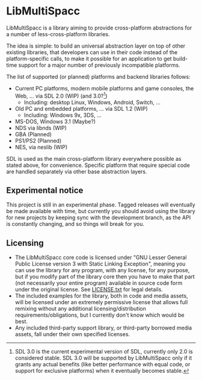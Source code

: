 # LibMultiSpacc

LibMultiSpacc is a library aiming to provide cross-platform abstractions for a number of less-cross-platform libraries.

The idea is simple: to build an universal abstraction layer on top of other existing libraries, that developers can use in their code instead of the platform-specific calls, to make it possible for an application to get build-time support for a major number of previously incompatible platforms.

The list of supported (or planned) platforms and backend libraries follows:

- Current PC platforms, modern mobile platforms and game consoles, the Web, ... via SDL 2.0 (WIP) (and 3.0?[^1])
	- Including: desktop Linux, Windows, Android, Switch, ...
- Old PC and embedded platforms, ... via SDL 1.2 (WIP)
	- Including: Windows 9x, 3DS, ...
- MS-DOS, Windows 3.1 (Maybe?)
- NDS via libnds (WIP)
- GBA (Planned)
- PS1/PS2 (Planned)
- NES, via neslib (WIP)

SDL is used as the main cross-platform library everywhere possible as stated above, for convenience. Specific platform that require special code are handled separately via other base abstraction layers.

[^1]: SDL 3.0 is the current experimental version of SDL, currently only 2.0 is considered stable. SDL 3.0 will be supported by LibMultiSpacc only if it grants any actual benefits (like better performance with equal code, or support for exclusive platforms) when it eventually becomes stable.

## Experimental notice

This project is still in an experimental phase. Tagged releases will eventually be made available with time, but currently you should avoid using the library for new projects by keeping sync with the development branch, as the API is constantly changing, and so things will break for you.

## Licensing

* The LibMultiSpacc core code is licensed under "GNU Lesser General Public License version 3 with Static Linking Exception", meaning you can use the library for any program, with any license, for any purpose, but if you modify part of the library core then you have to make that part (not necessarily your entire program) available in source code form under the original license. See [LICENSE.txt](./LICENSE.txt) for legal details.
* The included examples for the library, both in code and media assets, will be licensed under an extremely permissive license that allows full remixing without any additional licensing/distribution requirements/obligations, but I currently don't know which would be best.
* Any included third-party support library, or third-party borrowed media assets, fall under their own specified licenses.
